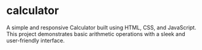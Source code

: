 # calculator
A simple and responsive Calculator built using HTML, CSS, and JavaScript. This project demonstrates basic arithmetic operations with a sleek and user-friendly interface.
